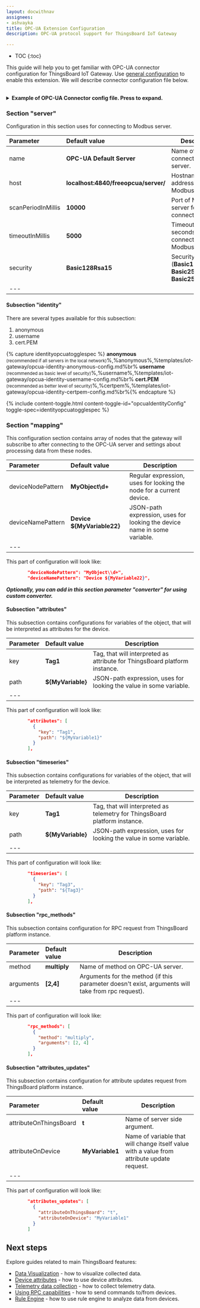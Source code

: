 ```yaml
---
layout: docwithnav
assignees:
- ashvayka
title: OPC-UA Extension Configuration
description: OPC-UA protocol support for ThingsBoard IoT Gateway

---
```


* TOC
{:toc}

This guide will help you to get familiar with OPC-UA connector configuration for ThingsBoard IoT Gateway.
Use [general configuration](/docs/iot-gateway/configuration/) to enable this extension.
We will describe connector configuration file below.


<br>

<details>

<summary>
<b>Example of OPC-UA Connector config file. Press to expand.</b>
</summary>

{% highlight json %}

{
  "server": {
    "name": "OPC-UA Default Server",
    "url": "localhost:4840/freeopcua/server/",
    "scanPeriodInMillis": 10000,
    "timeoutInMillis": 5000,
    "security": "Basic128Rsa15",
    "identity": {
      "type": "anonymous"
    },
    "mapping": [
      {
        "deviceNodePattern": "MyObject\\d+",
        "deviceNamePattern": "Device ${MyVariable22}",
        "attributes": [
          {
            "key": "Tag1",
            "path": "${MyVariable1}"
          }
        ],
        "timeseries": [
          {
            "key": "Tag3",
            "path": "${Tag3}"
          },
          {
            "key": "Tag2",
            "path": "${MyVariable3}"
          }
        ],
        "rpc_methods": [
          {
            "method": "multiply",
            "arguments": [2, 4]
          }
        ],
        "attributes_updates": [
          {
            "attributeOnThingsBoard": "t",
            "attributeOnDevice": "MyVariable1"
          }
        ]
      }
    ]
  }
}

{% endhighlight %}

</details>

### Section "server"

Configuration in this section uses for connecting to Modbus server.  

| **Parameter**                 | **Default value**                    | **Description**                                                                       |
|:-|:-|-
| name                          | **OPC-UA Default Server**            | Name of connector to server.                                                          |
| host                          | **localhost:4840/freeopcua/server/** | Hostname or ip address of Modbus server.                                              |
| scanPeriodInMillis            | **10000**                            | Port of Modbus server for connect.                                                    |
| timeoutInMillis               | **5000**                             | Timeout in seconds for connecting to Modbus server.                                   |
| security                      | **Basic128Rsa15**                    | Security policy (**Basic128Rsa15**, **Basic256**, **Basic256Sha256**)                 |
|---

#### Subsection "identity"
There are several types available for this subsection:  
1. anonymous  
2. username  
3. cert.PEM  

{% capture identityopcuatogglespec %}
<b>anonymous</b><br/> <small>(recommended if all servers in the local network)</small>%,%anonymous%,%templates/iot-gateway/opcua-identity-anonymous-config.md%br%
<b>username</b><br/> <small>(recommended as basic level of security)</small>%,%username%,%templates/iot-gateway/opcua-identity-username-config.md%br%
<b>cert.PEM</b><br/> <small>(recommended as better level of security)</small>%,%certpem%,%templates/iot-gateway/opcua-identity-certpem-config.md%br%{% endcapture %}

{% include content-toggle.html content-toggle-id="opcuaIdentityConfig" toggle-spec=identityopcuatogglespec %}

### Section "mapping"
This configuration section contains array of nodes that the gateway will subscribe to after connecting to the OPC-UA server and settings about processing data from these nodes.

| **Parameter**                 | **Default value**                    | **Description**                                                                       |
|:-|:-|-
| deviceNodePattern             | **MyObject\\d+**                     | Regular expression, uses for looking the node for a current device.                   |
| deviceNamePattern             | **Device ${MyVariable22}**           | JSON-path expression, uses for looking the device name in some variable.              |
|---

This part of configuration will look like:  

```json
        "deviceNodePattern": "MyObject\\d+",
        "deviceNamePattern": "Device ${MyVariable22}",
```

***Optionally, you can add in this section parameter "converter" for using custom converter.***

#### Subsection "attributes"
This subsection contains configurations for variables of the object, that will be interpreted as attributes for the device.

| **Parameter**   | **Default value**           | **Description**                                                                   |
|:-|:-|-
| key             | **Tag1**                    | Tag, that will interpreted as attribute for ThingsBoard platform instance.        |
| path            | **${MyVariable}**           | JSON-path expression, uses for looking the value in some variable.                |
|---

This part of configuration will look like:  

```json
        "attributes": [
          {
            "key": "Tag1",
            "path": "${MyVariable1}"
          }
        ],
```

#### Subsection "timeseries"
This subsection contains configurations for variables of the object, that will be interpreted as telemetry for the device.

| **Parameter**   | **Default value**           | **Description**                                                                   |
|:-|:-|-
| key             | **Tag1**                    | Tag, that will interpreted as telemetry for ThingsBoard platform instance.        |
| path            | **${MyVariable}**           | JSON-path expression, uses for looking the value in some variable.                |
|---

This part of configuration will look like:  

```json
        "timeseries": [
          {
            "key": "Tag3",
            "path": "${Tag3}"
          }
        ],
```


#### Subsection "rpc_methods"
This subsection contains configuration for RPC request from ThingsBoard platform instance.

| **Parameter**         | **Default value**                 | **Description**                                                                                    |
|:-|:-|-
| method                | **multiply**                      | Name of method on OPC-UA server.                                                                   |
| arguments             | **[2,4]**                         | Arguments for the method (if this parameter doesn't exist, arguments will take from rpc request). |
|---

This part of configuration will look like:  

```json
        "rpc_methods": [
          {
            "method": "multiply",
            "arguments": [2, 4]
          }
        ],
```


#### Subsection "attributes_updates"
This subsection contains configuration for attribute updates request from ThingsBoard platform instance.

| **Parameter**             | **Default value**                 | **Description**                                                                               |
|:-|:-|-
| attributeOnThingsBoard    | **t**                             | Name of server side argument.                                                                 |
| attributeOnDevice         | **MyVariable1**                   | Name of variable that will change itself value with a value from attribute update request.    |
|---

This part of configuration will look like:  

```json
        "attributes_updates": [
          {
            "attributeOnThingsBoard": "t",
            "attributeOnDevice": "MyVariable1"
          }
        ]
```

## Next steps

Explore guides related to main ThingsBoard features:

 - [Data Visualization](/docs/user-guide/visualization/) - how to visualize collected data.
 - [Device attributes](/docs/user-guide/attributes/) - how to use device attributes.
 - [Telemetry data collection](/docs/user-guide/telemetry/) - how to collect telemetry data.
 - [Using RPC capabilities](/docs/user-guide/rpc/) - how to send commands to/from devices.
 - [Rule Engine](/docs/user-guide/rule-engine/) - how to use rule engine to analyze data from devices.
